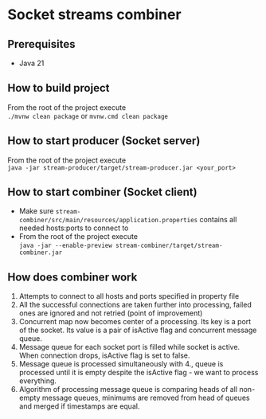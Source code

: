 # Socket streams combiner

## Prerequisites

- Java 21

## How to build project

From the root of the project execute<br>
`./mvnw clean package` or `mvnw.cmd clean package`

## How to start producer (Socket server)

From the root of the project execute<br>
`java -jar stream-producer/target/stream-producer.jar <your_port>`

## How to start combiner (Socket client)

* Make sure `stream-combiner/src/main/resources/application.properties`
  contains all needed hosts:ports to connect to
* From the root of the project execute<br>
  `java -jar --enable-preview stream-combiner/target/stream-combiner.jar`

## How does combiner work

1. Attempts to connect to all hosts and ports specified in property file
2. All the successful connections are taken further into processing, failed ones are ignored and not retried (point of
   improvement)
3. Concurrent map now becomes center of a processing. Its key is a port of the socket. Its value is a pair of isActive flag and concurrent message queue.
4. Message queue for each socket port is filled while socket is active. When connection drops, isActive flag is set to false. 
5. Message queue is processed simultaneously with 4., queue is processed until it is empty despite the isActive flag - we want to process everything.
6. Algorithm of processing message queue is comparing heads of all non-empty message queues, minimums are removed from head of queues and merged if timestamps are equal.